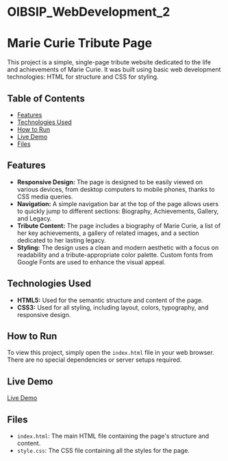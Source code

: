 # OIBSIP_WebDevelopment_2

# Marie Curie Tribute Page

This project is a simple, single-page tribute website dedicated to the life and achievements of Marie Curie. It was built using basic web development technologies: HTML for structure and CSS for styling.

## Table of Contents

  * [Features](https://www.google.com/search?q=%23features)
  * [Technologies Used](https://www.google.com/search?q=%23technologies-used)
  * [How to Run](https://www.google.com/search?q=%23how-to-run)
  * [Live Demo](https://www.google.com/search?q=%23live-demo)
  * [Files](https://www.google.com/search?q=%23files)

## Features

  * **Responsive Design:** The page is designed to be easily viewed on various devices, from desktop computers to mobile phones, thanks to CSS media queries.
  * **Navigation:** A simple navigation bar at the top of the page allows users to quickly jump to different sections: Biography, Achievements, Gallery, and Legacy.
  * **Tribute Content:** The page includes a biography of Marie Curie, a list of her key achievements, a gallery of related images, and a section dedicated to her lasting legacy.
  * **Styling:** The design uses a clean and modern aesthetic with a focus on readability and a tribute-appropriate color palette. Custom fonts from Google Fonts are used to enhance the visual appeal.

## Technologies Used

  * **HTML5:** Used for the semantic structure and content of the page.
  * **CSS3:** Used for all styling, including layout, colors, typography, and responsive design.

## How to Run

To view this project, simply open the `index.html` file in your web browser. There are no special dependencies or server setups required.

## Live Demo

[Live Demo]( https://sanskruti-sawant.github.io/OIBSIP_WebDevelopment_2/)

## Files

  * `index.html`: The main HTML file containing the page's structure and content.
  * `style.css`: The CSS file containing all the styles for the page.
